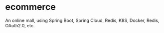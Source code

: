 # ecommerce
An online mall, using Spring Boot, Spring Cloud, Redis, K8S, Docker, Redis, OAuth2.0, etc.
